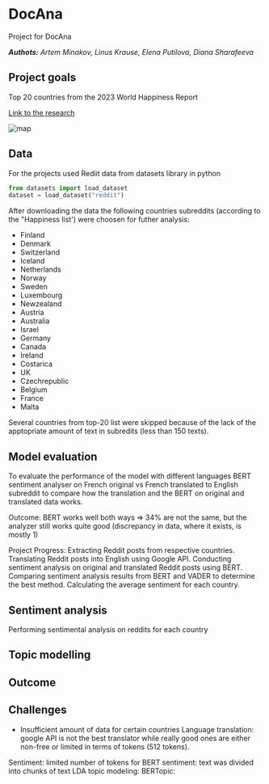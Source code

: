 # DocAna
Project for DocAna

***Authots:*** *Artem Minakov, Linus Krause, Elena Putilova, Diana Sharafeeva*

## Project goals 

Top 20 countries from the 2023 World Happiness Report 

[Link to the research](https://worldpopulationreview.com/country-rankings/happiest-countries-in-the-world)

![map](link)

## Data 
For the projects used Rediit data from datasets library in python

```python
from datasets import load_dataset
dataset = load_dataset("reddit")
```
After downloading the data the following countries subreddits (according to the "Happiness list') were choosen for futher analysis: 
 - Finland
 - Denmark
 - Switzerland
 - Iceland
 - Netherlands
 - Norway
 - Sweden
 - Luxembourg
 - Newzealand
 - Austria
 - Australia
 - Israel
 - Germany
 - Canada
 - Ireland
 - Costarica
 - UK 
 - Czechrepublic
 - Belgium
 - France
 - Malta

Several countries from top-20 list were skipped because of the lack of the apptopriate amount of text in subredits (less than 150 texts).

## Model evaluation 

To evaluate the performance of the model with different languages
BERT sentiment analyser on French original vs French translated to English subreddit to compare how the translation and the BERT on original and translated data works. 

Outcome: BERT works well both ways => 34% are not the same, but the analyzer still works quite good (discrepancy in data, where it exists, is mostly 1)


Project Progress:
Extracting Reddit posts from respective countries.
Translating Reddit posts into English using Google API.
Conducting sentiment analysis on original and translated Reddit posts using BERT.
Comparing sentiment analysis results from BERT and VADER to determine the best method.
Calculating the average sentiment for each country.


## Sentiment analysis 
Performing sentimental analysis on reddits for each country 

## Topic modelling 

## Outcome

## Challenges 

- Insufficient amount of data for certain countries
Language translation:
google API is not the best translator while really good ones are either non-free or limited in terms of tokens (512 tokens). 


Sentiment: limited number of tokens for BERT sentiment: text was divided into chunks of text
LDA topic modeling: 
BERTopic: 
